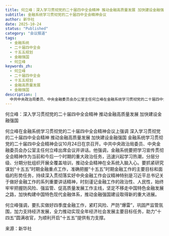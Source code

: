 ```yaml
---
title: 何立峰：深入学习贯彻党的二十届四中全会精神 推动金融高质量发展 加快建设金融强国
subtitle: 金融系统学习贯彻党的二十届四中全会精神会议
author: 新华社
date: 2025-10-24
status: "Published"
category: "会议报道"
tags:
  - 金融系统
  - 二十届四中全会
  - 十五五规划
  - 金融强国
  - 何立峰
keywords_zh:
  - 何立峰
  - 二十届四中全会
  - 十五五规划
  - 金融高质量发展
  - 金融强国
description: |
  中共中央政治局委员、中央金融委员会办公室主任何立峰在金融系统学习贯彻党的二十届四中全会精神会议上发表讲话，强调金融系统要深入学习全会精神，谋划“十五五”时期金融重点工作，坚持防风险、强监管、促高质量发展，加快建设金融强国，并扎实做好四季度金融工作。
---
```

何立峰：深入学习贯彻党的二十届四中全会精神 推动金融高质量发展 加快建设金融强国

何立峰在金融系统学习贯彻党的二十届四中全会精神会议上强调 深入学习贯彻党的二十届四中全会精神 推动金融高质量发展 加快建设金融强国
金融系统学习贯彻党的二十届四中全会精神会议10月24日在京召开。中共中央政治局委员、中央金融委员会办公室主任何立峰出席会议并讲话。他强调，金融系统要把学习宣传贯彻全会精神作为当前和今后一个时期的重大政治任务，迅速兴起学习热潮，分层分级、分期分批组织开展全覆盖培训，推动全会精神在全系统入脑入心。要抓紧研究谋划“十五五”时期金融重点工作，准确把握“十五五”时期金融工作的主要目标和面临的形势任务，持续深入贯彻落实好中央金融工作会议精神特别是习近平总书记关于做好金融工作的系列重要讲话精神，时刻谨记金融工作的政治性、人民性，始终牢牢把握防风险、强监管、促高质量发展工作主线，坚定不移走中国特色金融发展之路，加快构建中国特色现代金融体系，推动金融强国建设取得新的重大进展。

何立峰强调，要扎实做好四季度金融工作，紧盯风险、严防“爆雷”，巩固严监管氛围，加力支持经济发展，全力推动实现全年经济社会发展主要目标任务，助力“十四五”圆满收官，为顺利开启“十五五”提供有力支撑。

来源：新华社

